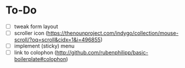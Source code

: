 # To-Do

- [ ] tweak form layout
- [ ] scroller icon (https://thenounproject.com/indygo/collection/mouse-scroll/?oq=scroll&cidx=1&i=496855)
- [ ] implement (sticky) menu
- [ ] link to colophon (http://github.com/rubenphilipp/basic-boilerplate#colophon)